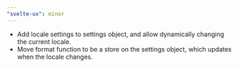 ```yaml
---
"svelte-ux": minor
---
```


- Add locale settings to settings object, and allow dynamically changing the current locale.
- Move format function to be a store on the settings object, which updates when the locale changes.
